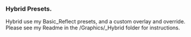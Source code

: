 ### **Hybrid Presets.**

Hybrid use my Basic_Reflect presets, and a custom overlay and override. Please see my Readme in the /Graphics/_Hybrid folder for instructions.